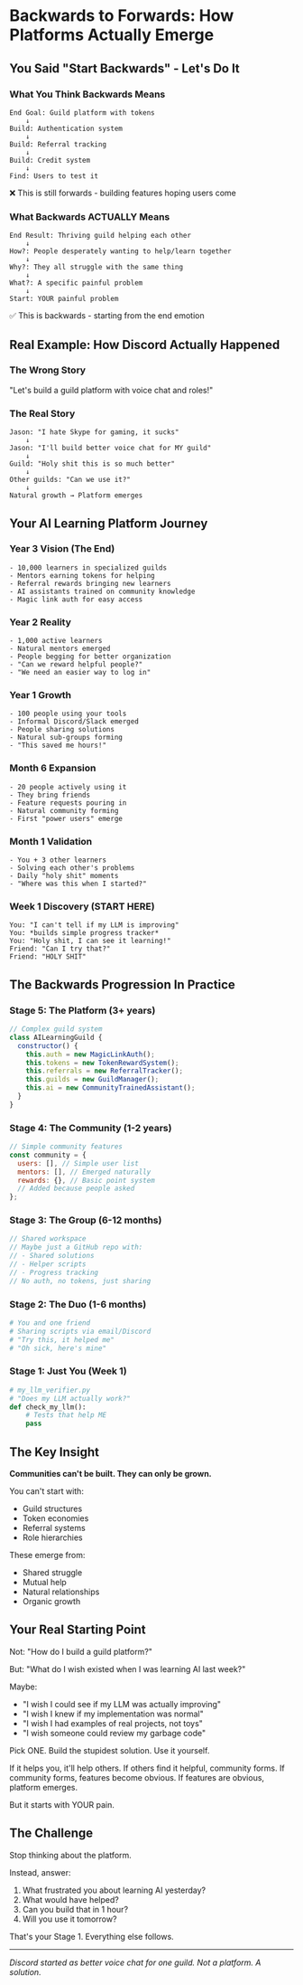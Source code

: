 # Backwards to Forwards: How Platforms Actually Emerge

## You Said "Start Backwards" - Let's Do It

### What You Think Backwards Means
```
End Goal: Guild platform with tokens
    ↓
Build: Authentication system
    ↓
Build: Referral tracking
    ↓  
Build: Credit system
    ↓
Find: Users to test it
```

❌ This is still forwards - building features hoping users come

### What Backwards ACTUALLY Means
```
End Result: Thriving guild helping each other
    ↓
How?: People desperately wanting to help/learn together
    ↓
Why?: They all struggle with the same thing
    ↓
What?: A specific painful problem
    ↓
Start: YOUR painful problem
```

✅ This is backwards - starting from the end emotion

## Real Example: How Discord Actually Happened

### The Wrong Story
"Let's build a guild platform with voice chat and roles!"

### The Real Story
```
Jason: "I hate Skype for gaming, it sucks"
    ↓
Jason: "I'll build better voice chat for MY guild"
    ↓
Guild: "Holy shit this is so much better"
    ↓
Other guilds: "Can we use it?"
    ↓
Natural growth → Platform emerges
```

## Your AI Learning Platform Journey

### Year 3 Vision (The End)
```
- 10,000 learners in specialized guilds
- Mentors earning tokens for helping
- Referral rewards bringing new learners
- AI assistants trained on community knowledge
- Magic link auth for easy access
```

### Year 2 Reality
```
- 1,000 active learners
- Natural mentors emerged
- People begging for better organization
- "Can we reward helpful people?"
- "We need an easier way to log in"
```

### Year 1 Growth
```
- 100 people using your tools
- Informal Discord/Slack emerged
- People sharing solutions
- Natural sub-groups forming
- "This saved me hours!"
```

### Month 6 Expansion
```
- 20 people actively using it
- They bring friends
- Feature requests pouring in
- Natural community forming
- First "power users" emerge
```

### Month 1 Validation
```
- You + 3 other learners
- Solving each other's problems
- Daily "holy shit" moments
- "Where was this when I started?"
```

### Week 1 Discovery (START HERE)
```
You: "I can't tell if my LLM is improving"
You: *builds simple progress tracker*
You: "Holy shit, I can see it learning!"
Friend: "Can I try that?"
Friend: "HOLY SHIT"
```

## The Backwards Progression In Practice

### Stage 5: The Platform (3+ years)
```javascript
// Complex guild system
class AILearningGuild {
  constructor() {
    this.auth = new MagicLinkAuth();
    this.tokens = new TokenRewardSystem();
    this.referrals = new ReferralTracker();
    this.guilds = new GuildManager();
    this.ai = new CommunityTrainedAssistant();
  }
}
```

### Stage 4: The Community (1-2 years)
```javascript
// Simple community features
const community = {
  users: [], // Simple user list
  mentors: [], // Emerged naturally
  rewards: {}, // Basic point system
  // Added because people asked
};
```

### Stage 3: The Group (6-12 months)
```javascript
// Shared workspace
// Maybe just a GitHub repo with:
// - Shared solutions
// - Helper scripts
// - Progress tracking
// No auth, no tokens, just sharing
```

### Stage 2: The Duo (1-6 months)
```python
# You and one friend
# Sharing scripts via email/Discord
# "Try this, it helped me"
# "Oh sick, here's mine"
```

### Stage 1: Just You (Week 1)
```python
# my_llm_verifier.py
# "Does my LLM actually work?"
def check_my_llm():
    # Tests that help ME
    pass
```

## The Key Insight

**Communities can't be built. They can only be grown.**

You can't start with:
- Guild structures
- Token economies  
- Referral systems
- Role hierarchies

These emerge from:
- Shared struggle
- Mutual help
- Natural relationships
- Organic growth

## Your Real Starting Point

Not: "How do I build a guild platform?"

But: "What do I wish existed when I was learning AI last week?"

Maybe:
- "I wish I could see if my LLM was actually improving"
- "I wish I knew if my implementation was normal"  
- "I wish I had examples of real projects, not toys"
- "I wish someone could review my garbage code"

Pick ONE. Build the stupidest solution. Use it yourself.

If it helps you, it'll help others.
If others find it helpful, community forms.
If community forms, features become obvious.
If features are obvious, platform emerges.

But it starts with YOUR pain.

## The Challenge

Stop thinking about the platform.

Instead, answer:
1. What frustrated you about learning AI yesterday?
2. What would have helped?
3. Can you build that in 1 hour?
4. Will you use it tomorrow?

That's your Stage 1.
Everything else follows.

---

*Discord started as better voice chat for one guild. Not a platform. A solution.*